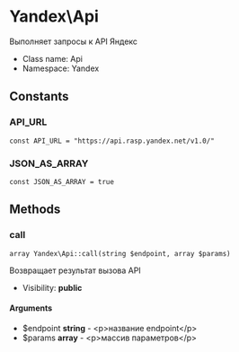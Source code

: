 Yandex\Api
===============

Выполняет запросы к API Яндекс




* Class name: Api
* Namespace: Yandex



Constants
----------


### API_URL

    const API_URL = "https://api.rasp.yandex.net/v1.0/"





### JSON_AS_ARRAY

    const JSON_AS_ARRAY = true







Methods
-------


### call

    array Yandex\Api::call(string $endpoint, array $params)

Возвращает результат вызова API



* Visibility: **public**


#### Arguments
* $endpoint **string** - &lt;p&gt;название endpoint&lt;/p&gt;
* $params **array** - &lt;p&gt;массив параметров&lt;/p&gt;


